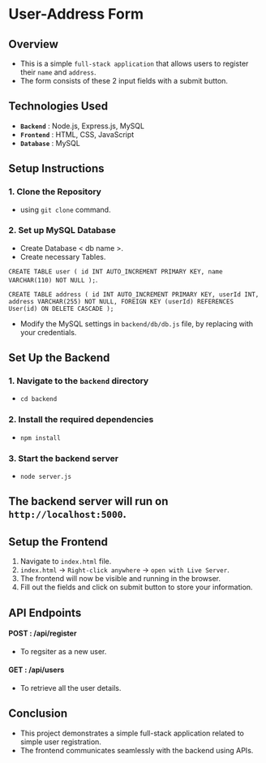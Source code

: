 # User-Address Form

<u></u>

## Overview

* This is a simple `full-stack application` that allows users to register their `name` and `address`.
* The form consists of these 2 input fields with a submit button.

<u></u>

## Technologies Used

* <b>`Backend`</b> :  Node.js, Express.js, MySQL
* <b>`Frontend`</b> :  HTML, CSS, JavaScript
* <b>`Database`</b> :  MySQL

<u></u>

## Setup Instructions

### 1. Clone the Repository ###
* using `git clone` command.

### 2. Set up MySQL Database
* Create Database < db name >.
* Create necessary Tables.

`CREATE TABLE user (
  id INT AUTO_INCREMENT PRIMARY KEY,
  name VARCHAR(110) NOT NULL
);`.

`CREATE TABLE address (
  id INT AUTO_INCREMENT PRIMARY KEY,
  userId INT,
  address VARCHAR(255) NOT NULL,
  FOREIGN KEY (userId) REFERENCES User(id) ON DELETE CASCADE
);`

* Modify the MySQL settings in `backend/db/db.js` file, by replacing with your credentials.


<u></u>

## Set Up the Backend

### 1. Navigate to the `backend` directory
* `cd backend`
### 2. Install the required dependencies
* `npm install`
### 3. Start the backend server
* `node server.js`

## The backend server will run on `http://localhost:5000`.


<u></u>

## Setup the Frontend

1. Navigate to `index.html` file.
2. `index.html` -> `Right-click anywhere` -> `open with Live Server`.
3. The frontend will now be visible and running in the browser.
4. Fill out the fields and click on submit button to store your information.

<u></u>

## API Endpoints

#### POST : /api/register
* To regsiter as a new user.

#### GET : /api/users
* To retrieve all the user details.

<u></u>

## Conclusion

* This project demonstrates a simple full-stack application related to simple user registration.
* The frontend communicates seamlessly with the backend using APIs.